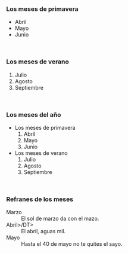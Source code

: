 <HTML>
<HEAD>
<TITLE>Ejemplo8</TITLE>
</HEAD>
<BODY>
<H3>Los meses de primavera</H3>
<UL>
<LI>Abril</LI>
<LI>Mayo</LI>
<LI>Junio</LI>
</UL>
<BR>
<H3>Los meses de verano</H3>
<OL>
<LI>Julio</LI>
<LI>Agosto</LI>
<LI>Septiembre</LI>
</OL>
<BR>
<H3>Los meses del año</H3>
<UL>
<LI>Los meses de primavera
<OL>
<LI>Abril</LI>
<LI>Mayo</LI>
<LI>Junio</LI>
</OL>
</LI>
<LI>Los meses de verano
<OL>
<LI>Julio</LI>
<LI>Agosto</LI>
<LI>Septiembre</LI>
</OL>
</LI>
</UL>
<BR>
<H3>Refranes de los meses</H3>
<DL>
<DT>Marzo</DT>
<DD>El sol de marzo da con el mazo.</DD>
<DT>Abril>/DT>
<DD>El abril, aguas mil.</DD>
<DT>Mayo</DT>
<DD>Hasta el 40 de mayo no te quites el sayo.</DD>
</DL>
</BODY>
</HTML>
